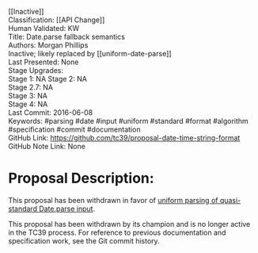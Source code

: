 [[Inactive]]<br>Classification: [[API Change]]<br>Human Validated: KW<br>Title: Date.parse fallback semantics<br>Authors: Morgan Phillips<br>Inactive; likely replaced by [[uniform-date-parse]]<br>Last Presented: None<br>Stage Upgrades:<br>Stage 1: NA
Stage 2: NA  
Stage 2.7: NA  
Stage 3: NA  
Stage 4: NA<br>Last Commit: 2016-06-08<br>Keywords: #parsing #date #input #uniform #standard #format #algorithm #specification #commit #documentation<br>GitHub Link: https://github.com/tc39/proposal-date-time-string-format <br>GitHub Note Link: None
# Proposal Description:
This proposal has been withdrawn in favor of [uniform parsing of quasi-standard Date.parse input](https://github.com/gibson042/ecma262-proposal-uniform-interchange-date-parsing).

This proposal has been withdrawn by its champion and is no longer active in the TC39 process. For reference to previous documentation and specification work, see the Git commit history.
<br>